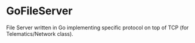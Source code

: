 # GoFileServer
File Server written in Go implementing specific protocol on top of TCP (for Telematics/Network class).
